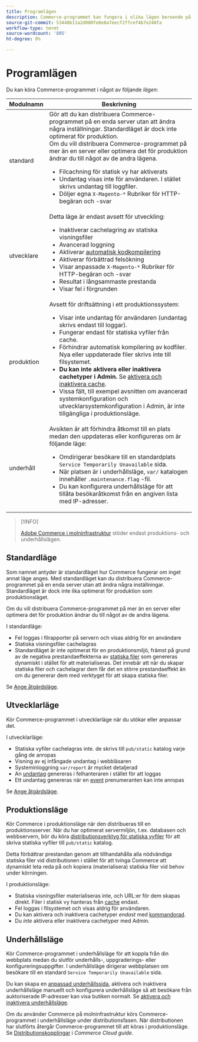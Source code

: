 ```yaml
---
title: Programlägen
description: Commerce-programmet kan fungera i olika lägen beroende på dina behov. Visa en detaljerad lista över tillgängliga programlägen.
source-git-commit: 53448b11a2d000fe8e8a7eecf2ffcef4b7e248fa
workflow-type: tm+mt
source-wordcount: '805'
ht-degree: 0%

---
```



# Programlägen

Du kan köra Commerce-programmet i något av följande _lägen_:

| Modulnamn | Beskrivning |
| ----------- | ----------- |
| standard | Gör att du kan distribuera Commerce-programmet på en enda server utan att ändra några inställningar. Standardläget är dock inte optimerat för produktion.<br>Om du vill distribuera Commerce-programmet på mer än en server eller optimera det för produktion ändrar du till något av de andra lägena.<ul><li>Filcachning för statisk vy har aktiverats</li><li>Undantag visas inte för användaren. I stället skrivs undantag till loggfiler.</li><li>Döljer egna `X-Magento-*` Rubriker för HTTP-begäran och -svar</li></ul> |
| utvecklare | Detta läge är endast avsett för utveckling:<ul><li>Inaktiverar cachelagring av statiska visningsfiler</li><li>Avancerad loggning</li><li>Aktiverar [automatisk kodkompilering](../cli/code-compiler.md)</li><li>Aktiverar förbättrad felsökning</li><li>Visar anpassade `X-Magento-*` Rubriker för HTTP-begäran och -svar</li><li>Resultat i långsammaste prestanda</li><li>Visar fel i förgrunden</li></ul> |
| produktion | Avsett för driftsättning i ett produktionssystem:<ul><li>Visar inte undantag för användaren (undantag skrivs endast till loggar).</li><li>Fungerar endast för statiska vyfiler från cache.</li><li>Förhindrar automatisk kompilering av kodfiler. Nya eller uppdaterade filer skrivs inte till filsystemet.</li><li>**Du kan inte aktivera eller inaktivera cachetyper i Admin.** Se [aktivera och inaktivera cache](../cli/manage-cache.md#enable-or-disable-cache-types).</li><li>Vissa fält, till exempel avsnitten om avancerad systemkonfiguration och utvecklarsystemkonfiguration i Admin, är inte tillgängliga i produktionsläge.</li></ul> |
| underhåll | Avsikten är att förhindra åtkomst till en plats medan den uppdateras eller konfigureras om är följande läge:<ul><li>Omdirigerar besökare till en standardplats `Service Temporarily Unavailable` sida.</li><li>När platsen är i underhållsläge, `var/` katalogen innehåller `.maintenance.flag` -fil.</li><li>Du kan konfigurera underhållsläge för att tillåta besökaråtkomst från en angiven lista med IP-adresser.</li></ul> |

>[!INFO]
>
>[Adobe Commerce i molninfrastruktur](https://devdocs.magento.com/cloud/bk-cloud.html) stöder endast produktions- och underhållslägen.

## Standardläge

Som namnet antyder är standardläget hur Commerce fungerar om inget annat läge anges. Med standardläget kan du distribuera Commerce-programmet på en enda server utan att ändra några inställningar. Standardläget är dock inte lika optimerat för produktion som produktionsläget.

Om du vill distribuera Commerce-programmet på mer än en server eller optimera det för produktion ändrar du till något av de andra lägena.

I standardläge:

- Fel loggas i filrapporter på servern och visas aldrig för en användare
- Statiska visningsfiler cachelagras
- Standardläget är inte optimerat för en produktionsmiljö, främst på grund av de negativa prestandaeffekterna av [statiska filer](https://glossary.magento.com/static-files) som genereras dynamiskt i stället för att materialiseras. Det innebär att när du skapar statiska filer och cachelagrar dem får det en större prestandaeffekt än om du genererar dem med verktyget för att skapa statiska filer.

Se [Ange åtgärdsläge](../cli/set-mode.md).

## Utvecklarläge

Kör Commerce-programmet i utvecklarläge när du utökar eller anpassar det.

I utvecklarläge:

- Statiska vyfiler cachelagras inte. de skrivs till `pub/static` katalog varje gång de anropas
- Visning av ej infångade undantag i webbläsaren
- Systeminloggning `var/report` är mycket detaljerad
- An [undantag](https://glossary.magento.com/exception) genereras i felhanteraren i stället för att loggas
- Ett undantag genereras när en [event](https://glossary.magento.com/event) prenumeranten kan inte anropas

Se [Ange åtgärdsläge](../cli/set-mode.md).

## Produktionsläge

Kör Commerce i produktionsläge när den distribueras till en produktionsserver. När du har optimerat servermiljön, t.ex. databasen och webbservern, bör du köra [distributionsverktyg för statiska vyfiler](../cli/static-view-file-deployment.md) för att skriva statiska vyfiler till `pub/static` katalog.

Detta förbättrar prestandan genom att tillhandahålla alla nödvändiga statiska filer vid distributionen i stället för att tvinga Commerce att dynamiskt leta reda på och kopiera (materialisera) statiska filer vid behov under körningen.

I produktionsläge:

- Statiska visningsfiler materialiseras inte, och URL:er för dem skapas direkt. Filer i statisk vy hanteras från [cache](https://glossary.magento.com/cache) endast.
- Fel loggas i filsystemet och visas aldrig för användaren.
- Du kan aktivera och inaktivera cachetyper _endast_ med [kommandorad](../cli/manage-cache.md#config-cli-subcommands-cache-en).
- Du _inte_ aktivera eller inaktivera cachetyper med Admin.

## Underhållsläge

Kör Commerce-programmet i underhållsläge för att koppla från din webbplats medan du slutför underhålls-, uppgraderings- eller konfigureringsuppgifter. I underhållsläge dirigerar webbplatsen om besökare till en standard `Service Temporarily Unavailable` sida.

Du kan skapa en [anpassad underhållssida](https://experienceleague.adobe.com/docs/commerce-operations/upgrade-guide/troubleshooting/maintenance-mode-options.html), aktivera och inaktivera underhållsläge manuellt och konfigurera underhållsläge så att besökare från auktoriserade IP-adresser kan visa butiken normalt. Se [aktivera och inaktivera underhållsläge](https://devdocs.magento.com/guides/v2.4/install-gde/install/cli/install-cli-subcommands-maint.html).

Om du använder Commerce på molninfrastruktur körs Commerce-programmet i underhållsläge under distributionsfasen. När distributionen har slutförts återgår Commerce-programmet till att köras i produktionsläge. Se [Distributionskopplingar](https://devdocs.magento.com/cloud/reference/discover-deploy.html#cloud-deploy-over-phases-hook) i _Commerce Cloud guide_.
